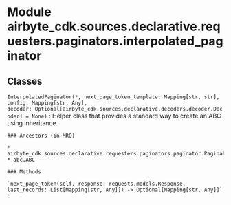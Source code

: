 Module airbyte_cdk.sources.declarative.requesters.paginators.interpolated_paginator
===================================================================================

Classes
-------

`InterpolatedPaginator(*, next_page_token_template: Mapping[str, str], config: Mapping[str, Any], decoder: Optional[airbyte_cdk.sources.declarative.decoders.decoder.Decoder] = None)`
:   Helper class that provides a standard way to create an ABC using
    inheritance.

    ### Ancestors (in MRO)

    * airbyte_cdk.sources.declarative.requesters.paginators.paginator.Paginator
    * abc.ABC

    ### Methods

    `next_page_token(self, response: requests.models.Response, last_records: List[Mapping[str, Any]]) ‑> Optional[Mapping[str, Any]]`
    :